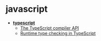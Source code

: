 <!-- this entire file is auto-generated -->

# javascript

- [**typescript**](typescript/README.md)
    - [The TypeScript compiler API](typescript/Compiler-API.md)
    - [Runtime type checking in TypeScript](typescript/Runtime-type-checking.md)
